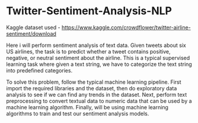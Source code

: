# Twitter-Sentiment-Analysis-NLP

Kaggle dataset used - https://www.kaggle.com/crowdflower/twitter-airline-sentiment/download

Here i will perform sentiment analysis of text data.
Given tweets about six US airlines, the task is to predict whether a tweet contains positive, negative, or neutral sentiment about the airline. This is a typical supervised learning task where given a text string, we have to categorize the text string into predefined categories.

To solve this problem, follow the typical machine learning pipeline. First import the required libraries and the dataset, then do exploratory data analysis to see if we can find any trends in the dataset. Next, perform text preprocessing to convert textual data to numeric data that can be used by a machine learning algorithm. Finally, will be using machine learning algorithms to train and test our sentiment analysis models.

